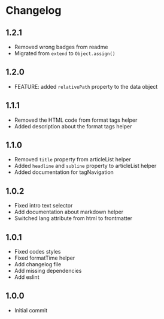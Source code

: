 # Changelog

## 1.2.1
- Removed wrong badges from readme
- Migrated from `extend` to `Object.assign()`

## 1.2.0
- FEATURE: added `relativePath` property to the data object

## 1.1.1
- Removed the HTML code from format tags helper
- Added description about the format tags helper

## 1.1.0
- Removed `title` property from articleList helper
- Added `headline` and `subline` property to articleList helper
- Added documentation for tagNavigation

## 1.0.2
- Fixed intro text selector
- Add documentation about markdown helper
- Switched lang attribute from html to frontmatter

## 1.0.1
- Fixed codes styles
- Fixed formatTime helper
- Add changelog file
- Add missing dependencies
- Add eslint

## 1.0.0
- Initial commit
